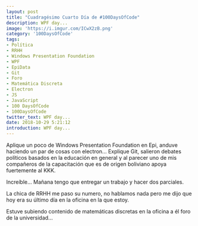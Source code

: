 ```yaml
---
layout: post
title: "Cuadragésimo Cuarto Día de #100DaysOfCode"
description: WPF day...
image: 'https://i.imgur.com/ICwX2zB.png'
category: '100DaysOfCode'
tags: 
- Política
- RRHH
- Windows Presentation Foundation
- WPF
- EpiData
- Git
- Foro
- Matemática Discreta
- Electron
- JS
- JavaScript
- 100 DaysOfCode
- 100DaysOfCode
twitter_text: WPF day...
date: 2018-10-29 5:21:12
introduction: WPF day...
---
```


Aplique un poco de Windows Presentation Foundation en Epi, anduve haciendo un par de cosas con electron... Explique Git, salieron debates políticos basados en la educación en general y al parecer uno de mis compañeros de la capacitación que es de origen boliviano apoya fuertemente al KKK.

Increíble...
Mañana tengo que entregar un trabajo y hacer dos parciales.

La chica de RRHH me paso su numero, no hablamos nada pero me dijo que hoy era su último día en la oficina en la que estoy.

Estuve subiendo contenido de matemáticas discretas en la oficina a él foro de la universidad...